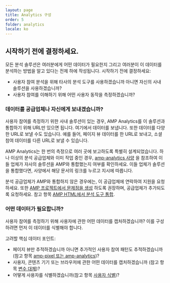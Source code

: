 ```yaml
---
layout: page
title: Analytics 구성
order: 5
folder: analytics
locale: ko
---
```


## 시작하기 전에 결정하세요.

모든 분석 솔루션은 여러분에게 어떤 데이터가 필요한지
그리고 여러분이 이 데이터를 분석하는 방법을 알고 있다는 전제 하에 작성됩니다. 시작하기 전에 결정하세요:

* 사용자 참여 분석을 위해 타사의 분석 도구를 사용하겠습니까
아니면 자신의 사내 솔루션을 사용하겠습니까?
* 사용자 참여를 이해하기 위해 어떤 사용자 동작을 측정하겠습니까?

### 데이터를 공급업체나 자신에게 보내겠습니까?

사용자 참여를 측정하기 위한 사내 솔루션이 있는 경우,
AMP Analytics를 이 솔루션과 통합하기 위해 URL만 있으면 됩니다.
여기에서 데이터를 보냅니다.
또한 데이터를 다양한 URL로 보낼 수도 있습니다.
예를 들어, 페이지 뷰 데이터를 한 URL로 보내고,
소셜 참여 데이터를 다른 URL로 보낼 수 있습니다.

AMP Analytics는 한 번의 측정으로 여러 곳에 보고하도록 특별히 설계되었습니다.
하나 이상의 분석 공급업체와 이미 작업 중인 경우,
[amp-analytics 사양](/docs/reference/extended/amp-analytics.html)
을 참조하여 이들 업체가 자사의 솔루션을 AMP와 통합했는지 여부를
확인하세요.
이들 업체가 솔루션을 통합했다면, 사양에서 해당 문서의 링크를
누르고 지시에 따릅니다.

분석 공급업체가 AMP와 통합하지 않은 경우에는,
이 공급업체에 연락하여 지원을 요청하세요.
또한 [AMP 프로젝트에서 문제점을 생성](https://github.com/ampproject/amphtml/issues/new)
하도록 권장하며, 공급업체가 추가되도록 요청하세요.
참고 항목
[AMP HTML에서 분석 도구 통합](https://github.com/ampproject/amphtml/blob/master/extensions/amp-analytics/integrating-analytics.md).

### 어떤 데이터가 필요합니까?

사용자 참여를 측정하기 위해 사용자에 관한 어떤 데이터를 캡처하겠습니까?
이를 구성하려면 먼저 이 데이터를 식별해야 합니다.

고려할 핵심 데이터 포인트:

* 페이지 뷰만 추적하겠습니까 아니면 추가적인 사용자 참여
패턴도 추적하겠습니까(참고 항목 [amp-pixel 또는 amp-analytics](/docs/guides/analytics/analytics_basics.html#use-amp-pixel-or-amp-analytics))?
* 사용자, 콘텐츠 기기 또는 브라우저에 관한 어떤 데이터를 캡처하겠습니까
(참고 항목 [변수 대체](/docs/guides/analytics/analytics_basics.html#variable-substition))?
* 어떻게 사용자를 식별하겠습니까(참고 항목 [사용자 식별](/docs/guides/analytics/analytics_basics.html#user-identification))?
